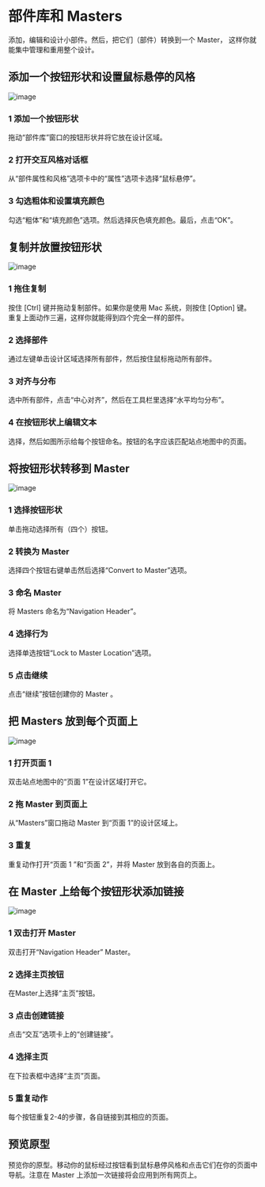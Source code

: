 # 部件库和 Masters
添加，编辑和设计小部件。然后，把它们（部件）转换到一个 Master， 这样你就能集中管理和重用整个设计。

## 添加一个按钮形状和设置鼠标悬停的风格
![image](https://raw.githubusercontent.com/ClearChan/axure/master/images/widgetsmasters1.png)

### 1 添加一个按钮形状
拖动“部件库”窗口的按钮形状并将它放在设计区域。

### 2 打开交互风格对话框
从“部件属性和风格”选项卡中的“属性”选项卡选择“鼠标悬停”。

### 3 勾选粗体和设置填充颜色
勾选“粗体”和“填充颜色”选项。然后选择灰色填充颜色。最后，点击“OK”。

## 复制并放置按钮形状
![image](https://raw.githubusercontent.com/ClearChan/axure/master/images/widgetsmasters2.png)

### 1 拖住复制
按住 [Ctrl] 键并拖动复制部件。如果你是使用 Mac 系统，则按住 [Option] 键。  
重复上面动作三遍，这样你就能得到四个完全一样的部件。

### 2 选择部件
通过左键单击设计区域选择所有部件，然后按住鼠标拖动所有部件。

### 3 对齐与分布
选中所有部件，点击“中心对齐”，然后在工具栏里选择“水平均匀分布”。

### 4 在按钮形状上编辑文本
选择，然后如图所示给每个按钮命名。按钮的名字应该匹配站点地图中的页面。

## 将按钮形状转移到 Master
![image](https://raw.githubusercontent.com/ClearChan/axure/master/images/widgetsmasters3.png)

### 1 选择按钮形状
单击拖动选择所有（四个）按钮。

### 2 转换为 Master
选择四个按钮右键单击然后选择“Convert to Master”选项。

### 3 命名 Master
将 Masters 命名为“Navigation Header”。

### 4 选择行为
选择单选按钮“Lock to Master Location”选项。

### 5 点击继续
点击“继续”按钮创建你的 Master 。

## 把 Masters 放到每个页面上
![image](https://raw.githubusercontent.com/ClearChan/axure/master/images/widgetsmasters4.png)

### 1 打开页面 1 
双击站点地图中的“页面 1”在设计区域打开它。

### 2 拖 Master 到页面上
从“Masters”窗口拖动 Master 到“页面 1”的设计区域上。

### 3 重复
重复动作打开“页面 1 ”和“页面 2”，并将 Master 放到各自的页面上。

## 在 Master 上给每个按钮形状添加链接
![image](https://raw.githubusercontent.com/ClearChan/axure/master/images/widgetsmasters5.png)

### 1 双击打开 Master 
双击打开“Navigation Header” Master。

### 2 选择主页按钮
在Master上选择“主页”按钮。

### 3 点击创建链接
点击“交互”选项卡上的“创建链接”。

### 4 选择主页
在下拉表框中选择“主页”页面。

### 5 重复动作
每个按钮重复2-4的步骤，各自链接到其相应的页面。

## 预览原型
预览你的原型。移动你的鼠标经过按钮看到鼠标悬停风格和点击它们在你的页面中导航。注意在 Master 上添加一次链接将会应用到所有网页上。